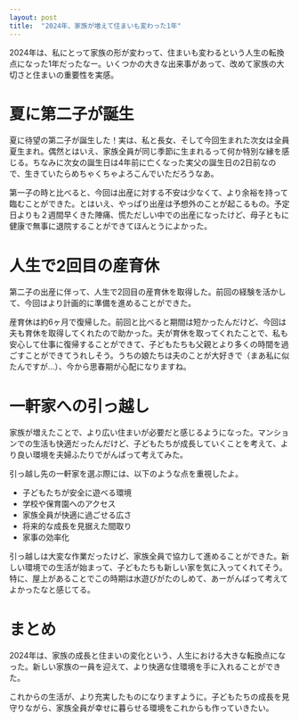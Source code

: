 ```yaml
---
layout: post
title:  "2024年、家族が増えて住まいも変わった1年"
---
```


2024年は、私にとって家族の形が変わって、住まいも変わるという人生の転換点になった1年だったなー。いくつかの大きな出来事があって、改めて家族の大切さと住まいの重要性を実感。

# 夏に第二子が誕生

夏に待望の第二子が誕生した！実は、私と長女、そして今回生まれた次女は全員夏生まれ。偶然とはいえ、家族全員が同じ季節に生まれるって何か特別な縁を感じる。ちなみに次女の誕生日は4年前に亡くなった実父の誕生日の2日前なので、生きていたらめちゃくちゃよろこんでいただろうなあ。

第一子の時と比べると、今回は出産に対する不安は少なくて、より余裕を持って臨むことができた。とはいえ、やっぱり出産は予想外のことが起こるもの。予定日よりも２週間早くきた陣痛、慌ただしい中での出産になったけど、母子ともに健康で無事に退院することができてほんとうによかった。

# 人生で2回目の産育休

第二子の出産に伴って、人生で2回目の産育休を取得した。前回の経験を活かして、今回はより計画的に準備を進めることができた。

産育休は約6ヶ月で復帰した。前回と比べると期間は短かったんだけど、今回は夫も育休を取得してくれたので助かった。夫が育休を取ってくれたことで、私も安心して仕事に復帰することができて、子どもたちも父親とより多くの時間を過ごすことができてうれしそう。うちの娘たちは夫のことが大好きで（まあ私に似たんですが…）、今から思春期が心配になりますね。

# 一軒家への引っ越し

家族が増えたことで、より広い住まいが必要だと感じるようになった。マンションでの生活も快適だったんだけど、子どもたちが成長していくことを考えて、より良い環境を夫婦ふたりでがんばって考えてみた。

引っ越し先の一軒家を選ぶ際には、以下のような点を重視したよ。

- 子どもたちが安全に遊べる環境
- 学校や保育園へのアクセス
- 家族全員が快適に過ごせる広さ
- 将来的な成長を見据えた間取り
- 家事の効率化

引っ越しは大変な作業だったけど、家族全員で協力して進めることができた。新しい環境での生活が始まって、子どもたちも新しい家を気に入ってくれてそう。特に、屋上があることでこの時期は水遊びがたのしめて、あーがんばって考えてよかったなと感じてる。

# まとめ

2024年は、家族の成長と住まいの変化という、人生における大きな転換点になった。新しい家族の一員を迎えて、より快適な住環境を手に入れることができた。

これからの生活が、より充実したものになりますように。子どもたちの成長を見守りながら、家族全員が幸せに暮らせる環境をこれからも作っていきたい。 
